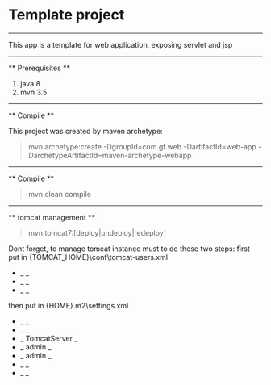# Template project
____

This app is a template for web application, exposing servlet and jsp 
____
 
** Prerequisites **

1. java 8
1. mvn 3.5

____
  
** Compile **

This project was created by maven archetype:

> mvn archetype:create -DgroupId=com.gt.web -DartifactId=web-app -DarchetypeArtifactId=maven-archetype-webapp
____
  
** Compile **
 
> mvn clean compile
  
____
** tomcat management **

> mvn tomcat7:[deploy|undeploy|redeploy]

Dont forget, to manage tomcat instance must to do these two steps:
first put in {TOMCAT_HOME}\conf\tomcat-users.xml
 
- _ <role rolename="manager-gui"/> _
- _ <role rolename="manager-script"/> _
- _ <user username="admin" password="admin" roles="tomcat,role1,manager-gui,manager-script"/> _
 
then put in {HOME}\.m2\settings.xml
- _  <servers> _
- _    <server> _
- _        <id>TomcatServer</id> _
- _        <username>admin</username> _
- _        <password>admin</password> _
- _    </server> _
- _  </servers> _